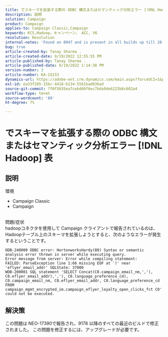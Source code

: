 ```yaml
---
title: でスキーマを拡張する際の ODBC 構文またはセマンティック分析エラー [!DNL Hadoop] 表
description: 説明
solution: Campaign
product: Campaign
applies-to: Campaign Classic,Campaign
keywords: KCS,Hadoop，キャンペーン， ACC, V6
resolution: Resolution
internal-notes: 'Found on 8947 and is present in all builds up till 20.2.  Internal Support ticket: TK178548'
bug: true
article-created-by: Tanay Sharma .
article-created-date: 9/19/2022 12:55:55 PM
article-published-by: Tanay Sharma .
article-published-date: 9/19/2022 1:14:38 PM
version-number: 3
article-number: KA-15233
dynamics-url: https://adobe-ent.crm.dynamics.com/main.aspx?forceUCI=1&pagetype=entityrecord&etn=knowledgearticle&id=9444595f-1a38-ed11-9db1-002248086735
exl-id: ea33f205-15bc-4418-b134-5581bad836ad
source-git-commit: 7f0f5035ea7cebd60f6ec7bda9de6225b6c602a4
workflow-type: tm+mt
source-wordcount: '89'
ht-degree: 7%

---
```


# でスキーマを拡張する際の ODBC 構文またはセマンティック分析エラー [!DNL Hadoop] 表

## 説明

環境<br>
- Campaign Classic
- Campaign



<br>問題/症状<br>hadoopコネクタを使用して Campaign クライアントで報告されているのは、Hadoopテーブル上のスキーマを拡張しようとすると、次のようなエラーが発生するということです。<br>

```
ODB-240000 ODBC error: HortonworksHardy(80) Syntax or semantic analysis error thrown in server while executing query.
Error message from server: Error while compiling statement:
FAILED: ParseException line 1:66 missing EOF at ')' near 'eflyer_email_addr' SQLState: 37000
WDB-200001 SQL statement 'SELECT Concat(C0.campaign_email_nm,','), C0.eflyer_email_addr),','), C0.language_preference_cd), C0.campaign_email_nm, C0.eflyer_email_addr, C0.language_preference_cd FROM campaign_mgmt_encrypted_im.campaign_eflyer_loyalty_open_clicks_fct C0' could not be executed.
```



## 解決策


この問題は NEO-17390で報告され、9178 以降のすべての最近のビルドで修正されました。 この問題を修正するには、アップグレードが必要です。
